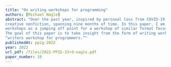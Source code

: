 ```yaml
---
title: "On writing workshops for programming"
authors: [Michael Nagle]
abstract: "Over the past year, inspired by personal loss from COVID-19, I took a series of writing workshops in
creative nonfiction, spanning nine months of time. In this paper, I am going to use those writing
workshops as a jumping off point for a workshop of similar format focused on creative programming.
The goal of this paper is to take insight from the form of writing workshops and use them in running a
“writers workshop for programmers.”"
publishedAt: ppig-2022
year: 2022
url_pdf: /files/2022-PPIG-33rd-nagle.pdf
paper_number: 16
---
```

